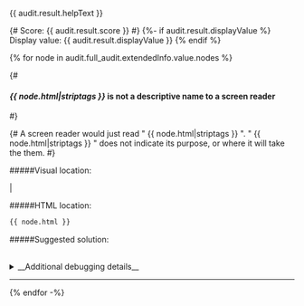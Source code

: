 {{ audit.result.helpText }}

{# Score: {{ audit.result.score }} #}
{%- if audit.result.displayValue %}
Display value: {{ audit.result.displayValue }}
{% endif %}

{% for node in audit.full_audit.extendedInfo.value.nodes %}

{# <h4><em>{{ node.html|striptags }}</em> is not a descriptive name to a screen reader</h4> #}

{# A screen reader would just read " {{ node.html|striptags }} ". " {{ node.html|striptags }} " does not indicate its purpose, or where it will take the them. #}

#####Visual location:

|

#####HTML location:

```html
{{ node.html }}
```
#####Suggested solution:

<br>

<details>
<summary>__Additional debugging details__</summary>

_Selector path:_ <br> `{{ node.target }}`

_DOM path:_ <br>
`{{ node.path }}`

_Summary:_ <br>
{{ node.failureSummary }}
</details>
<hr>
{% endfor -%}
